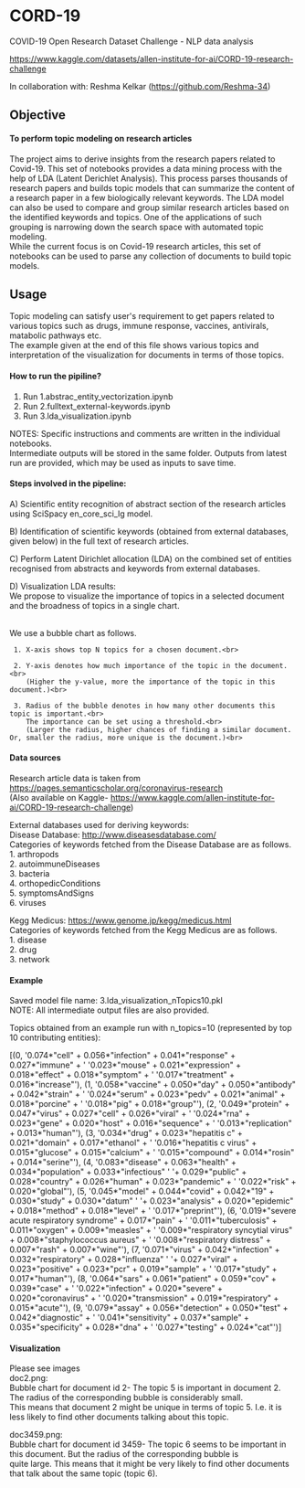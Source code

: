 # CORD-19
COVID-19 Open Research Dataset Challenge - NLP data analysis

https://www.kaggle.com/datasets/allen-institute-for-ai/CORD-19-research-challenge

In collaboration with: Reshma Kelkar (https://github.com/Reshma-34)

## Objective
#### To perform topic modeling on research articles
The project aims to derive insights from the research papers related to Covid-19. This set of notebooks provides a data mining process with the help of LDA (Latent Derichlet Analysis). This process parses thousands of research papers and builds topic models that can summarize the content of a research paper in a few biologically relevant keywords. The LDA model can also be used to compare and group similar research articles based on the identified keywords and topics. One of the applications of such grouping is narrowing down the search space with automated topic modeling.<br>
While the current focus is on Covid-19 research articles, this set of notebooks can be used to parse any collection of documents to build topic models.

## Usage

Topic modeling can satisfy user's requirement to get papers related to various topics such as drugs, immune response, vaccines, antivirals, matabolic pathways etc.<br>
The example given at the end of this file shows various topics and interpretation of the visualization for documents in terms of those topics.

#### How to run the pipiline?
1. Run 1.abstrac_entity_vectorization.ipynb<br>
2. Run 2.fulltext_external-keywords.ipynb<br>
3. Run 3.lda_visualization.ipynb<br>

NOTES:
Specific instructions and comments are written in the individual notebooks.<br>
Intermediate outputs will be stored in the same folder. Outputs from latest run are provided, which may be used as inputs to save time.<br>


#### Steps involved in the pipeline:

A) Scientific entity recognition of abstract section of the research articles using SciSpacy en_core_sci_lg model.<br>

B) Identification of scientific keywords (obtained from external databases, given below) in the full text of research articles.<br>

C) Perform Latent Dirichlet allocation (LDA) on the combined set of entities recognised from abstracts and keywords from external databases.<br>

D) Visualization LDA results:<br>
   We propose to visualize the importance of topics in a selected document and the broadness of topics in a single chart.<br><br>

   We use a bubble chart as follows.<br>

     1. X-axis shows top N topics for a chosen document.<br>

     2. Y-axis denotes how much importance of the topic in the document.<br>
        (Higher the y-value, more the importance of the topic in this document.)<br>

     3. Radius of the bubble denotes in how many other documents this topic is important.<br>
        The importance can be set using a threshold.<br>
        (Larger the radius, higher chances of finding a similar document. Or, smaller the radius, more unique is the document.)<br>


#### Data sources
Research article data is taken from https://pages.semanticscholar.org/coronavirus-research<br>
(Also available on Kaggle- https://www.kaggle.com/allen-institute-for-ai/CORD-19-research-challenge)<br>

External databases used for deriving keywords:<br>
Disease Database: http://www.diseasesdatabase.com/<br>
	Categories of keywords fetched from the Disease Database are as follows.<br>
	1. arthropods<br>
	2. autoimmuneDiseases<br>
	3. bacteria<br>
	4. orthopedicConditions<br>
	5. symptomsAndSigns<br>
	6. viruses<br>

Kegg Medicus: https://www.genome.jp/kegg/medicus.html<br>
	Categories of keywords fetched from the Kegg Medicus are as follows.<br>
	1. disease<br>
	2. drug<br>
	3. network<br>

#### Example
Saved model file name: 3.lda_visualization_nTopics10.pkl<br>
NOTE: All intermediate output files are also provided.<br>

Topics obtained from an example run with n_topics=10 (represented by top 10 contributing entities):<br>

[(0,
  '0.074*"cell" + 0.056*"infection" + 0.041*"response" + 0.027*"immune" + '
  '0.023*"mouse" + 0.021*"expression" + 0.018*"effect" + 0.018*"symptom" + '
  '0.017*"treatment" + 0.016*"increase"'),
 (1,
  '0.058*"vaccine" + 0.050*"day" + 0.050*"antibody" + 0.042*"strain" + '
  '0.024*"serum" + 0.023*"pedv" + 0.021*"animal" + 0.018*"porcine" + '
  '0.018*"pig" + 0.018*"group"'),
 (2,
  '0.049*"protein" + 0.047*"virus" + 0.027*"cell" + 0.026*"viral" + '
  '0.024*"rna" + 0.023*"gene" + 0.020*"host" + 0.016*"sequence" + '
  '0.013*"replication" + 0.013*"human"'),
 (3,
  '0.034*"drug" + 0.023*"hepatitis c" + 0.021*"domain" + 0.017*"ethanol" + '
  '0.016*"hepatitis c virus" + 0.015*"glucose" + 0.015*"calcium" + '
  '0.015*"compound" + 0.014*"rosin" + 0.014*"serine"'),
 (4,
  '0.083*"disease" + 0.063*"health" + 0.034*"population" + 0.033*"infectious" '
  '+ 0.029*"public" + 0.028*"country" + 0.026*"human" + 0.023*"pandemic" + '
  '0.022*"risk" + 0.020*"global"'),
 (5,
  '0.045*"model" + 0.044*"covid" + 0.042*"19" + 0.030*"study" + 0.030*"datum" '
  '+ 0.023*"analysis" + 0.020*"epidemic" + 0.018*"method" + 0.018*"level" + '
  '0.017*"preprint"'),
 (6,
  '0.019*"severe acute respiratory syndrome" + 0.017*"pain" + '
  '0.011*"tuberculosis" + 0.011*"oxygen" + 0.009*"measles" + '
  '0.009*"respiratory syncytial virus" + 0.008*"staphylococcus aureus" + '
  '0.008*"respiratory distress" + 0.007*"rash" + 0.007*"wine"'),
 (7,
  '0.071*"virus" + 0.042*"infection" + 0.032*"respiratory" + 0.028*"influenza" '
  '+ 0.027*"viral" + 0.023*"positive" + 0.023*"pcr" + 0.019*"sample" + '
  '0.017*"study" + 0.017*"human"'),
 (8,
  '0.064*"sars" + 0.061*"patient" + 0.059*"cov" + 0.039*"case" + '
  '0.022*"infection" + 0.020*"severe" + 0.020*"coronavirus" + '
  '0.020*"transmission" + 0.019*"respiratory" + 0.015*"acute"'),
 (9,
  '0.079*"assay" + 0.056*"detection" + 0.050*"test" + 0.042*"diagnostic" + '
  '0.041*"sensitivity" + 0.037*"sample" + 0.035*"specificity" + 0.028*"dna" + '
  '0.027*"testing" + 0.024*"cat"')]

#### Visualization
Please see images<br>
doc2.png:<br>
Bubble chart for document id 2- The topic 5 is important in document 2. The radius of the corresponding bubble is considerably small.<br>
This means that document 2 might be unique in terms of topic 5. I.e. it is less likely to find other documents talking about this topic.<br>

doc3459.png:<br>
Bubble chart for document id 3459- The topic 6 seems to be important in this document. But the radius of the corresponding bubble is<br>
quite large. This means that it might be very likely to find other documents that talk about the same topic (topic 6).<br>


